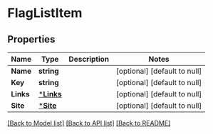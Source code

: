 # FlagListItem

## Properties
Name | Type | Description | Notes
------------ | ------------- | ------------- | -------------
**Name** | **string** |  | [optional] [default to null]
**Key** | **string** |  | [optional] [default to null]
**Links** | [***Links**](Links.md) |  | [optional] [default to null]
**Site** | [***Site**](Site.md) |  | [optional] [default to null]

[[Back to Model list]](../README.md#documentation-for-models) [[Back to API list]](../README.md#documentation-for-api-endpoints) [[Back to README]](../README.md)


